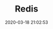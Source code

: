 ---
pageComponent: 
  name: Catalogue
  data: 
    path: 04.数据库/02.Redis
    description: 数据库的杂乱笔记
title: Redis
date: 2020-03-18 21:02:53
permalink: /Redis
sidebar: false
article: false
comment: false
editLink: false
---